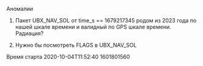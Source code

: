 Аномалии

1) Пакет UBX_NAV_SOL от time_s == 1679217345 родом из 2023 года по нашей шкале времени и валидный по GPS шкале времени. Радиация?

2) Нужно бы посмотреть FLAGS в UBX_NAV_SOL

Время старта 2020-10-04T11:52:40 1601801560